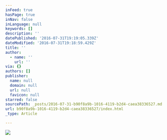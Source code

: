 ```yaml
---
inFeed: true
hasPage: true
inNav: false
inLanguage: null
keywords: []
description: ''
datePublished: '2016-07-31T19:19:05.339Z'
dateModified: '2016-07-31T19:18:59.429Z'
title: ''
author:
  - name: ''
    url: ''
via: {}
authors: []
publisher:
  name: null
  domain: null
  url: null
  favicon: null
starred: false
sourcePath: _posts/2016-07-31-b90f8a9b-1016-4119-b2d4-caea38336527.md
url: b90f8a9b-1016-4119-b2d4-caea38336527/index.html
_type: Article

---
```

![](https://the-grid-user-content.s3-us-west-2.amazonaws.com/b78f89bf-a96f-4a5a-ab74-f066cabd653f.png)